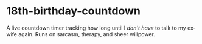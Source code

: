 # 18th-birthday-countdown
A live countdown timer tracking how long until I *don't have* to talk to my ex-wife again. Runs on sarcasm, therapy, and sheer willpower.
